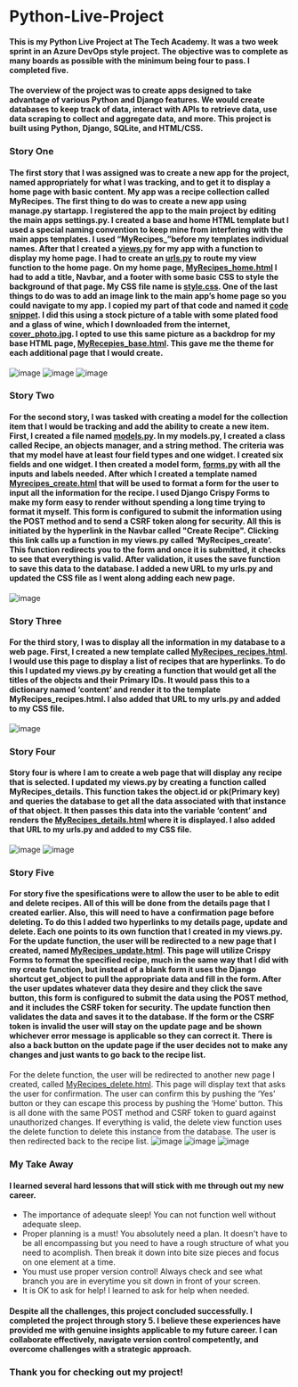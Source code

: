 # Python-Live-Project
#### This is my Python Live Project at The Tech Academy. It was a two week sprint in an Azure DevOps style project. The objective was to complete as many boards as possible with the minimum being four to pass. I completed five. 
#### The overview of the project was to create apps designed to take advantage of various Python and Django features. We would create databases to keep track of data, interact with APIs to retrieve data, use data scraping to collect and aggregate data, and more. This project is built using Python, Django, SQLite, and HTML/CSS. 
### Story One
#### The first story that I was assigned was to create a new app for the project, named appropriately for what I was tracking, and to get it to display a home page with basic content. My app was a recipe collection called MyRecipes. The first thing to do was to create a new app using manage.py startapp. I registered the app to the main project by editing the main apps settings.py. I created a base and home HTML template but I used a special naming convention to keep mine from interfering with the main apps templates. I used “MyRecipes_”before my templates individual names. After that I created a [views.py](AppBuilder9000/MyRecipes/views.py) for my app with a function to display my home page. I had to create an [urls.py](AppBuilder9000/MyRecipes/urls.py) to route my view function to the home page. On my home page, [MyRecipes_home.html](AppBuilder9000/MyRecipes/templates/MyRecipes/MyRecipes_home.html) I had to add a title, Navbar, and a footer with some basic CSS to style the background of that page. My CSS file name is [style.css](AppBuilder9000/MyRecipes/static/css/style.css). One of the last things to do was to add an image link to the main app’s home page so you could navigate to my app. I copied my part of that code and named it [code snippet](AppBuilder9000/snippet.html). I did this using a stock picture of a table with some plated food and a glass of wine, which I downloaded from the internet, [cover_photo.jpg](AppBuilder9000/MyRecipes/static/images/app-images/cover_photo.jpg). I opted to use this same picture as a backdrop for my base HTML page, [MyRecepies_base.html](AppBuilder9000/MyRecipes/templates/MyRecipes_base.html). This gave me the theme for each additional page that I would create.
![image](https://github.com/joey11602/Python-Live-Project/assets/137662879/1760df75-77c5-4c4c-b22b-cd4117fba68b)
![image](https://github.com/joey11602/Python-Live-Project/assets/137662879/029b1fc2-5c4d-4698-9f57-24685a88852a)
![image](https://github.com/joey11602/Python-Live-Project/assets/137662879/dc2abf57-0f74-448d-bebf-74cec141c8df)
### Story Two
#### For the second story, I was tasked with creating a model for the collection item that I would be tracking and add the ability to create a new item. First, I created a file named [models.py](AppBuilder9000/MyRecipes/models.py). In my models.py, I created a class called Recipe, an objects manager, and a string method. The criteria was that my model have at least four field types and one widget. I created six fields and one widget. I then created a model form, [forms.py](AppBuilder9000/MyRecipes/forms.py) with all the inputs and labels needed. After which I created a template named [Myrecipes_create.html](AppBuilder9000/MyRecipes/templates/MyRecipes/MyRecipes_create.html) that will be used to format a form for the user to input all the information for the recipe. I used Django Crispy Forms to make my form easy to render without spending a long time trying to format it myself. This form is configured to submit the information using the POST method and to send a CSRF token along for security. All this is initiated by the hyperlink in the Navbar called "Create Recipe". Clicking this link calls up a function in my views.py called ‘MyRecipes_create’. This function redirects you to the form and once it is submitted, it checks to see that everything is valid. After validation, it uses the save function to save this data to the database. I added a new URL to my urls.py and updated the CSS file as I went along adding each new page.
![image](https://github.com/joey11602/Python-Live-Project/assets/137662879/13d10d59-c3d1-478e-820e-d5b74ffabd74)
### Story Three
#### For the third story, I was to display all the information in my database to a web page. First, I created a new template called [MyRecipes_recipes.html](AppBuilder9000/MyRecipes/templates/MyRecipes/MyRecipes_recipes.html). I would use this page to display a list of recipes that are hyperlinks. To do this I updated my views.py by creating a function that would get all the titles of the objects and their Primary IDs. It would pass this to a dictionary named ‘content’ and render it to the template MyRecipes_recipes.html. I also added that URL to my urls.py and added to my CSS file.
![image](https://github.com/joey11602/Python-Live-Project/assets/137662879/c4e0314f-f63e-4c77-b480-627492b481f6)
### Story Four
#### Story four is where I am to create a web page that will display any recipe that is selected. I updated my views.py by creating a function called  MyRecipes_details. This function takes the object.id or pk(Primary key) and queries the database to get all the data associated with that instance of that object. It then passes this data into the variable ‘content’ and renders the [MyRecipes_details.html](AppBuilder9000/MyRecipes/templates/MyRecipes/MyRecipes_details.html) where it is displayed. I also added that URL to my urls.py and added to my CSS file.
![image](https://github.com/joey11602/Python-Live-Project/assets/137662879/777534d9-724b-485f-b24e-2a6bd6e19dfa)
![image](https://github.com/joey11602/Python-Live-Project/assets/137662879/ca34da10-751d-4284-bac7-f7693972dfd7)
### Story Five
#### For story five the spesifications were to allow the user to be able to edit and delete recipes. All of this will be done from the details page that I created earlier. Also, this will need to have a confirmation page before deleting. To do this I added two hyperlinks to my details page, update and delete. Each one points to its own function that I created in my views.py. For the update function, the user will be redirected to a new page that I created, named [MyRecipes_update.html](AppBuilder9000/MyRecipes/templates/MyRecipes/MyRecipes_update.html). This page will utilize Crispy Forms to format the specified recipe, much in the same way that I did with my create function, but instead of a blank form it uses the Django shortcut get_object to pull the appropriate data and fill in the form. After the user updates whatever data they desire and they click the save button, this form is configured to submit the data using the POST method, and it includes the CSRF token for security. The update function then validates the data and saves it to the database. If the form or the CSRF token is invalid the user will stay on the update page and be shown whichever error message is applicable so they can correct it. There is also a back button on the update page if the user decides not to make any changes and just wants to go back to the recipe list.
For the delete function, the user will be redirected to another new page I created, called [MyRecipes_delete.html](AppBuilder9000/MyRecipes/templates/MyRecipes/MyRecipes_delete.html). This page will display text that asks the user for confirmation. The user can confirm this by pushing the ‘Yes’ button or they can escape this process by pushing the ‘Home’ button. This is all done with the same POST method and CSRF token to guard against unauthorized changes. If everything is valid, the delete view function uses the delete function to delete this instance from the database. The user is then redirected back to the recipe list. 
![image](https://github.com/joey11602/Python-Live-Project/assets/137662879/eaf0db1b-4cc5-4991-aab6-959ec82df384)
![image](https://github.com/joey11602/Python-Live-Project/assets/137662879/35ba6454-9eb5-40d6-ad61-1fb01f8ff2a1)
![image](https://github.com/joey11602/Python-Live-Project/assets/137662879/4563ea72-4e40-4998-bb78-374be2a698f9)
### My Take Away
#### I learned several hard lessons that will stick with me through out my new career. 
- The importance of adequate sleep! You can not function well without adequate sleep.
- Proper planning is a must! You absolutely need a plan. It doesn't have to be all encompassing but you need to have a rough structure of what you need to acomplish. Then break it down into bite size pieces and focus on one element at a time.
- You must use proper version control! Always check and see what branch you are in everytime you sit down in front of your screen.
- It is OK to ask for help! I learned to ask for help when needed.
#### Despite all the challenges, this project concluded successfully. I completed the project through story 5. I believe these experiences have provided me with genuine insights applicable to my future career. I can collaborate effectively, navigate version control competently, and overcome challenges with a strategic approach.
### Thank you for checking out my project!
